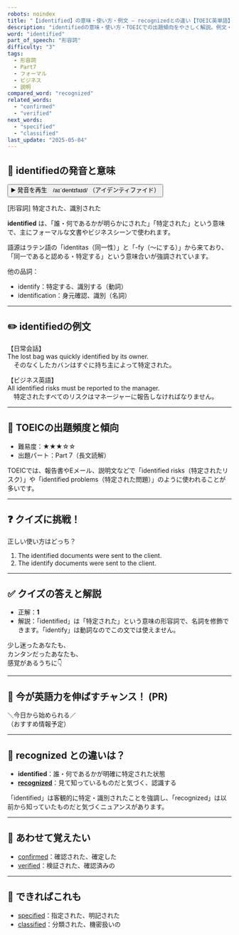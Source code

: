 ```yaml
---
robots: noindex
title: "【identified】の意味・使い方・例文 ― recognizedとの違い【TOEIC英単語】"
description: "identifiedの意味・使い方・TOEICでの出題傾向をやさしく解説。例文・クイズ付きでrecognizedとの違いもわかりやすく学べます。"
word: "identified"
part_of_speech: "形容詞"
difficulty: "3"
tags:
  - 形容詞
  - Part7
  - フォーマル
  - ビジネス
  - 説明
compared_word: "recognized"
related_words:
  - "confirmed"
  - "verified"
next_words:
  - "specified"
  - "classified"
last_update: "2025-05-04"
---
```


## 🔰 identifiedの発音と意味

<button class="play-audio" onclick="playTTS('identified')">
  <span class="play-audio-main">
    ▶️ 発音を再生　/aɪˈdentɪfaɪd/
  </span>
  <span class="play-audio-sub">
    （アイデンティファイド）
  </span>
</button>

[形容詞] 特定された、識別された

**identified** は、「誰・何であるかが明らかにされた」「特定された」という意味で、主にフォーマルな文書やビジネスシーンで使われます。

語源はラテン語の「identitas（同一性）」と「-fy（～にする）」から来ており、「同一であると認める・特定する」という意味合いが強調されています。

他の品詞：  
- identify：特定する、識別する（動詞）
- identification：身元確認、識別（名詞）

---

## ✏️ identifiedの例文

【日常会話】  
The lost bag was quickly identified by its owner.  
　そのなくしたカバンはすぐに持ち主によって特定された。

【ビジネス英語】  
All identified risks must be reported to the manager.  
　特定されたすべてのリスクはマネージャーに報告しなければなりません。

---

## 🎯 TOEICの出題頻度と傾向

- 難易度：★★★☆☆
- 出題パート：Part 7（長文読解）

TOEICでは、報告書やEメール、説明文などで「identified risks（特定されたリスク）」や「identified problems（特定された問題）」のように使われることが多いです。

---

## ❓ クイズに挑戦！

正しい使い方はどっち？

1. The identified documents were sent to the client.  
2. The identify documents were sent to the client.

---

## ✅ クイズの答えと解説

- 正解：**1**
- 解説：「identified」は「特定された」という意味の形容詞で、名詞を修飾できます。「identify」は動詞なのでこの文では使えません。

少し迷ったあなたも、  
カンタンだったあなたも、  
感覚があるうちに👇️

---

## 🚀 今が英語力を伸ばすチャンス！ (PR)

<div class="info-center">
＼今日から始められる／<br>  
（おすすめ情報予定）
</div>

---

## 🤔  recognized との違いは？

- **identified**：誰・何であるかが明確に特定された状態
- **[recognized](/word/recognized)**：見て知っているものだと気づく、認識する

「identified」は客観的に特定・識別されたことを強調し、「recognized」は以前から知っていたものだと気づくニュアンスがあります。

---

## 🧩 あわせて覚えたい

- [confirmed](/word/confirmed)：確認された、確定した
- [verified](/word/verified)：検証された、確認済みの

---

## 📖 できればこれも

- [specified](/word/specified)：指定された、明記された
- [classified](/word/classified)：分類された、機密扱いの

<!-- cvid: aid25_bid10 -->
